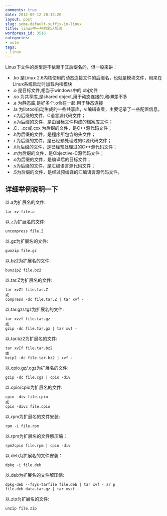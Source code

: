 ```yaml
---
comments: true
date: 2012-09-12 20:15:20
layout: post
slug: some-default-suffix-in-linux
title: linux中一些的默认后缀
wordpress_id: 3516
categories:
- note
tags:
- linux
---
```


Linux下文件的类型是不依赖于其后缀名的，但一般来讲：

- .ko 是Linux 2.6内核使用的动态连接文件的后缀名，也就是模块文件，用来在Linux系统启动时加载内核模块
- .o 是目标文件,相当于windows中的.obj文件
- .so 为共享库,是shared object,用于动态连接的,和dll差不多
- .a 为静态库,是好多个.o合在一起,用于静态连接
- .la 为libtool自动生成的一些共享库，vi编辑查看，主要记录了一些配置信息。
- .c为后缀的文件，C语言源代码文件；
- .a为后缀的文件，是由目标文件构成的档案库文件；
- .C，.cc或.cxx 为后缀的文件，是C++源代码文件；
- .h为后缀的文件，是程序所包含的头文件；
- .i 为后缀的文件，是已经预处理过的C源代码文件；
- .ii为后缀的文件，是已经预处理过的C++源代码文件；
- .m为后缀的文件，是Objective-C源代码文件；
- .o为后缀的文件，是编译后的目标文件；
- .s为后缀的文件，是汇编语言源代码文件；
- .S为后缀的文件，是经过预编译的汇编语言源代码文件。

## 详细举例说明一下

以.a为扩展名的文件:

	tar xv file.a

以.z为扩展名的文件:

	uncompress file.Z

以.gz为扩展名的文件:

	gunzip file.gz

以.bz2为扩展名的文件:

	bunzip2 file.bz2

以.tar.Z为扩展名的文件:

	tar xvZf file.tar.Z
	或
	compress -dc file.tar.Z | tar xvf -

以.tar.gz/.tgz为扩展名的文件:

	tar xvzf file.tar.gz
	或
	gzip -dc file.tar.gz | tar xvf -

以.tar.bz2为扩展名的文件:

	tar xvIf file.tar.bz2
	或
	bzip2 -dc file.tar.bz2 | xvf -

以.cpio.gz/.cgz为扩展名的文件:

	gzip -dc file.cgz | cpio -div

以.cpio/cpio为扩展名的文件:

	cpio -div file.cpio
	或
	cpio -divc file.cpio

以.rpm为扩展名的文件安装:

	rpm -i file.rpm

以.rpm为扩展名的文件解压缩：

	rpm2cpio file.rpm | cpio -div

以.deb为扩展名的文件安装：

	dpkg -i file.deb

以.deb为扩展名的文件解压缩:

	dpkg-deb --fsys-tarfile file.deb | tar xvf - ar p
	file.deb data.tar.gz | tar xvzf -

以.zip为扩展名的文件:

	unzip file.zip

